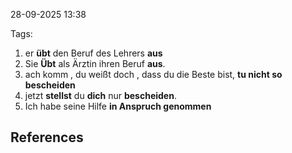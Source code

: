 
28-09-2025 13:38


Tags: 

1. er **übt** den Beruf des Lehrers **aus**
2. Sie **Übt** als Ärztin ihren Beruf **aus**.
3. ach komm , du weißt doch , dass du die Beste bist, **tu nicht so bescheiden**
4. jetzt **stellst** du **dich** nur **bescheiden**.
5. Ich habe seine Hilfe **in Anspruch genommen**




## References
